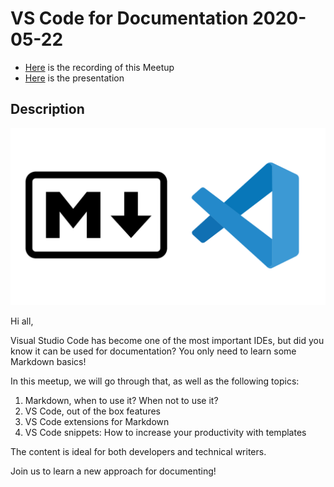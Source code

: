 # VS Code for Documentation 2020-05-22

* [Here](https://www.dropbox.com/s/ktcrtvg56j6ddhk/visualstudiocodefordocumentation%20on%202020-05-22%2016%3A17.mp4?dl=0) is the recording of this Meetup
* [Here](vs_code_for_docs_20200522.pptx) is the presentation

## Description

![alt](resources/imgs/md_vs_code_icons.png)

Hi all,

Visual Studio Code has become one of the most important IDEs, but did you know it can be used for documentation? You only need to learn some Markdown basics!

In this meetup, we will go through that, as well as the following topics:

1. Markdown, when to use it? When not to use it?
2. VS Code, out of the box features
3. VS Code extensions for Markdown
4. VS Code snippets: How to increase your productivity with templates

The content is ideal for both developers and technical writers.

Join us to learn a new approach for documenting!